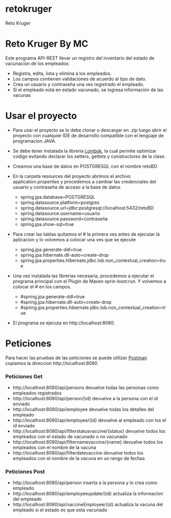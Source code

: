 # retokruger
 Reto Kruger
<h1>Reto Kruger By MC</h1>

Este programa API-REST llevar un registro del inventario del estado de vacunación de los empleados:

* Registra, edita, lista y elimina a los empleados.
* Los campos contienen validaciones de acuerdo al tipo de dato.
* Crea un usuario y contraseña una ves registrado el empleado.
* Si el empleado está en estado vacunado, se ingresa información de las vacunas


<h1>Usar el proyecto</h1>

* Para usar el proyecto se lo debe clonar o descargar en .zip luego abrir el proyecto con cualquier IDE de desarrollo compatible con el lenguaje de programacion JAVA. 
* Se debe tener instalada la libreria [Lombok](https://projectlombok.org/), la cual permite optimizar codigo evitando declarar los setters, gettets y constructores de la clase.

* Creamos una base de datos en POSTGRESQL con el nombre retoBD.

* En la carpeta resources del proyecto abrimos el archivo application.properties y procedemos a cambiar las credenciales del usuario y contraseña de acceso a la base de datos

  * spring.jpa.database=POSTGRESQL
  * spring.datasource.platform=postgres
  * spring.datasource.url=jdbc:postgresql://localhost:5432/retoBD
  * spring.datasource.username=usuario
  * spring.datasource.password=contraseña
  * spring.jpa.show-sql=true

* Para crear las tablas quitamos el # la primera ves antes de ejecutar la aplicacion y lo volvemos a colocar una ves que se ejecute

  * spring.jpa.generate-ddl=true
  * spring.jpa.hibernate.dll-auto=create-drop
  * spring.jpa.properties.hibernate.jdbc.lob.non_contextual_creation=true

* Una vez instalada las librerias necesaria, procedemos a ejecutar el programa principal con el Plugin de Maven sprin-boot:run. Y volvemos a colocar el # en los campos.

  * #spring.jpa.generate-ddl=true
  * #spring.jpa.hibernate.dll-auto=create-drop
  * #spring.jpa.properties.hibernate.jdbc.lob.non_contextual_creation=true

* El programa se ejecuta en http://localhost:8080.

<h1>Peticiones</h1>

Para hacer las pruebas de las peticiones se puede utilizar [Postman](https://www.postman.com/) copiamos la direccion http://localhost:8080 
<h3>Peticiones Get</h3>

* http://localhost:8080/api/persons devuelve todas las personas como empleados registrados
* http://localhost:8080/api/person/{id} devuelve a la persona con el id enviado 
* http://localhost:8080/api/employee devuelve todas los detalles del empleado
* http://localhost:8080/api/employee/{id} devuelve al empleado con los el id enviado
* http://localhost:8080/api/filterstatusvaccine/{status} devuelve todos los empleados con el estado de vacunado o no vacunado
* http://localhost:8080/api/filternamevaccine/{name} devuelve todos los empleados con el nombre de la vacuna
* http://localhost:8080/api/filterdatevaccine devuelve todos los empleados con el nombre de la vacuna en un rango de fechas

<h3>Peticiones Post</h3>

* http://localhost:8080/api/person inserta a la persona y lo crea como empleado
* http://localhost:8080/api/employeeupdate/{id} actualiza la informacion del empleado
* http://localhost:8080/api/vaccineEmployee/{id} actualiza la vacuna del empleado si el estado es que esta vacunado
